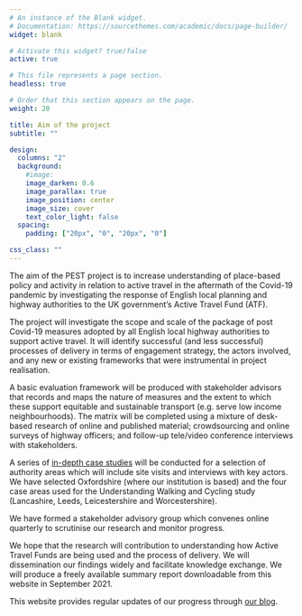 ```yaml
---
# An instance of the Blank widget.
# Documentation: https://sourcethemes.com/academic/docs/page-builder/
widget: blank

# Activate this widget? true/false
active: true

# This file represents a page section.
headless: true

# Order that this section appears on the page.
weight: 20

title: Aim of the project
subtitle: ""

design:
  columns: "2"
  background:
    #image: 
    image_darken: 0.6
    image_parallax: true
    image_position: center
    image_size: cover
    text_color_light: false
  spacing:
    padding: ["20px", "0", "20px", "0"]

css_class: ""
---
```


The aim of the PEST project is to increase understanding of place-based policy and activity in relation to active travel in the aftermath of the Covid-19 pandemic by investigating the response of English local planning and highway authorities to the UK government’s Active Travel Fund (ATF).

The project will investigate the scope and scale of the package of post Covid-19 measures adopted by all English local highway authorities to support active travel. It will identify successful (and less successful) processes of delivery in terms of engagement strategy, the actors involved, and any new or existing frameworks that were instrumental in project realisation.

A basic evaluation framework will be produced with stakeholder advisors that records and maps the nature of measures and the extent to which these support equitable and sustainable transport (e.g. serve low income neighbourhoods). The matrix will be completed using a mixture of desk-based research of online and published material; crowdsourcing and online surveys of highway officers; and follow-up tele/video conference interviews with stakeholders. 

A series of [in-depth case studies](/#cases) will be conducted for a selection of authority areas which will include site visits and interviews with key actors. We have selected Oxfordshire (where our institution is based) and the four case areas used for the Understanding Walking and Cycling study (Lancashire, Leeds, Leicestershire and Worcestershire).

We have formed a stakeholder advisory group which convenes online quarterly to scrutinise our research and monitor progress.

We hope that the research will contribution to understanding how Active Travel Funds are being used and the process of delivery. We will dissemination our findings widely and facilitate knowledge exchange. We will produce a freely available summary report downloadable from this website in September 2021.

This website provides regular updates of our progress through [our blog](/#posts).